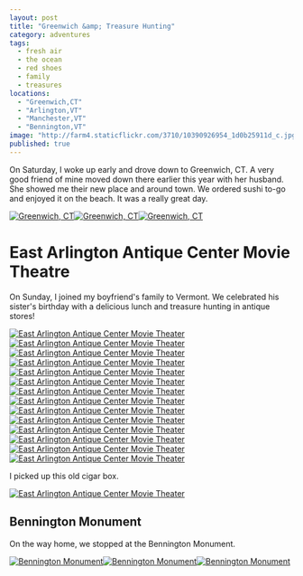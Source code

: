 ```yaml
---
layout: post
title: "Greenwich &amp; Treasure Hunting"
category: adventures
tags: 
  - fresh air
  - the ocean
  - red shoes
  - family
  - treasures
locations: 
  - "Greenwich,CT"
  - "Arlington,VT"
  - "Manchester,VT"
  - "Bennington,VT"
image: "http://farm4.staticflickr.com/3710/10390926954_1d0b25911d_c.jpg"
published: true
---
```


On Saturday, I woke up early and drove down to Greenwich, CT. A very good friend of mine moved down there earlier this year with her husband. She showed me their new place and around town. We ordered sushi to-go and enjoyed it on the beach. It was a really great day.

<a href="http://www.flickr.com/photos/katydecorah/10391048193/" title="Greenwich, CT by katydecorah, on Flickr"><img src="http://farm8.staticflickr.com/7376/10391048193_0ed2052e5b_c.jpg" class="img-half" alt="Greenwich, CT"></a><a href="http://www.flickr.com/photos/katydecorah/10390895356/" title="Greenwich, CT by katydecorah, on Flickr"><img src="http://farm6.staticflickr.com/5510/10390895356_61e2051e1b_c.jpg" class="img-half" alt="Greenwich, CT"></a><a href="http://www.flickr.com/photos/katydecorah/10390910816/" title="Greenwich, CT by katydecorah, on Flickr"><img src="http://farm8.staticflickr.com/7441/10390910816_14ec5d95d4_c.jpg" class="pop-out" alt="Greenwich, CT"></a>
#

# East Arlington Antique Center Movie Theatre

On Sunday, I joined my boyfriend's family to Vermont. We celebrated his sister's birthday with a delicious lunch and treasure hunting in antique stores!

<a href="http://www.flickr.com/photos/katydecorah/10391098723/" title="East Arlington Antique Center Movie Theater by katydecorah, on Flickr"><img src="http://farm4.staticflickr.com/3810/10391098723_42e648147e_c.jpg" class="img-half" alt="East Arlington Antique Center Movie Theater"></a><a href="http://www.flickr.com/photos/katydecorah/10391102833/" title="East Arlington Antique Center Movie Theater by katydecorah, on Flickr"><img src="http://farm8.staticflickr.com/7340/10391102833_df756e6505_c.jpg" class="img-half" alt="East Arlington Antique Center Movie Theater"></a><a href="http://www.flickr.com/photos/katydecorah/10390926954/" title="East Arlington Antique Center Movie Theater by katydecorah, on Flickr"><img src="http://farm4.staticflickr.com/3710/10390926954_1d0b25911d_c.jpg" class="pop-out" alt="East Arlington Antique Center Movie Theater"></a><a href="http://www.flickr.com/photos/katydecorah/10391111813/" title="East Arlington Antique Center Movie Theater by katydecorah, on Flickr"><img src="http://farm6.staticflickr.com/5493/10391111813_0544887769_c.jpg" class="img-half" alt="East Arlington Antique Center Movie Theater"></a><a href="http://www.flickr.com/photos/katydecorah/10390968336/" title="East Arlington Antique Center Movie Theater by katydecorah, on Flickr"><img src="http://farm8.staticflickr.com/7415/10390968336_02ca02940f_c.jpg" class="img-half" alt="East Arlington Antique Center Movie Theater"></a><a href="http://www.flickr.com/photos/katydecorah/10391118893/" title="East Arlington Antique Center Movie Theater by katydecorah, on Flickr"><img src="http://farm6.staticflickr.com/5531/10391118893_d5003b4275_c.jpg" class="img-thirds" alt="East Arlington Antique Center Movie Theater"></a><a href="http://www.flickr.com/photos/katydecorah/10391122693/" title="East Arlington Antique Center Movie Theater by katydecorah, on Flickr"><img src="http://farm8.staticflickr.com/7394/10391122693_dacbaf9a32_c.jpg" class="img-thirds" alt="East Arlington Antique Center Movie Theater"></a><a href="http://www.flickr.com/photos/katydecorah/10391152183/" title="East Arlington Antique Center Movie Theater by katydecorah, on Flickr"><img src="http://farm3.staticflickr.com/2857/10391152183_41de13a859_c.jpg" class="img-thirds" alt="East Arlington Antique Center Movie Theater"></a><a href="http://www.flickr.com/photos/katydecorah/10391125783/" title="East Arlington Antique Center Movie Theater by katydecorah, on Flickr"><img src="http://farm6.staticflickr.com/5496/10391125783_0dcf6911a7_c.jpg" class="img-half" alt="East Arlington Antique Center Movie Theater"></a><a href="http://www.flickr.com/photos/katydecorah/10390951325/" title="East Arlington Antique Center Movie Theater by katydecorah, on Flickr"><img src="http://farm8.staticflickr.com/7328/10390951325_f60a787232_c.jpg" class="img-half" alt="East Arlington Antique Center Movie Theater"></a><a href="http://www.flickr.com/photos/katydecorah/10390953474/" title="East Arlington Antique Center Movie Theater by katydecorah, on Flickr"><img src="http://farm4.staticflickr.com/3746/10390953474_b4a882b337_c.jpg" class="img-half" alt="East Arlington Antique Center Movie Theater"></a><a href="http://www.flickr.com/photos/katydecorah/10390956964/" title="East Arlington Antique Center Movie Theater by katydecorah, on Flickr"><img src="http://farm4.staticflickr.com/3756/10390956964_ca9493f18c_c.jpg" class="img-half" alt="East Arlington Antique Center Movie Theater"></a><a href="http://www.flickr.com/photos/katydecorah/10390996416/" title="East Arlington Antique Center Movie Theater by katydecorah, on Flickr"><img src="http://farm6.staticflickr.com/5524/10390996416_13d3eee588_c.jpg" class="img-half" alt="East Arlington Antique Center Movie Theater"></a><a href="http://www.flickr.com/photos/katydecorah/10390970065/" title="East Arlington Antique Center Movie Theater by katydecorah, on Flickr"><img src="http://farm4.staticflickr.com/3784/10390970065_dd1c0bf0b0_c.jpg" class="img-half" alt="East Arlington Antique Center Movie Theater"></a>

I picked up this old cigar box.

<a href="http://www.flickr.com/photos/katydecorah/10390974944/" title="East Arlington Antique Center Movie Theater by katydecorah, on Flickr"><img src="http://farm8.staticflickr.com/7435/10390974944_77f74f397d_c.jpg" alt="East Arlington Antique Center Movie Theater"></a>

## Bennington Monument

On the way home, we stopped at the Bennington Monument.

<a href="http://www.flickr.com/photos/katydecorah/10391056286/" title="Bennington Monument by katydecorah, on Flickr"><img src="http://farm8.staticflickr.com/7395/10391056286_be4e0a5d2e_c.jpg" class="img-tall" alt="Bennington Monument"></a><a href="http://www.flickr.com/photos/katydecorah/10391031384/" title="Bennington Monument by katydecorah, on Flickr"><img src="http://farm4.staticflickr.com/3708/10391031384_5226044973_c.jpg" class="img-wide" alt="Bennington Monument"></a><a href="http://www.flickr.com/photos/katydecorah/10391034654/" title="Bennington Monument by katydecorah, on Flickr"><img src="http://farm8.staticflickr.com/7459/10391034654_5f8f495a5c_c.jpg" class="pop-out" alt="Bennington Monument"></a>
